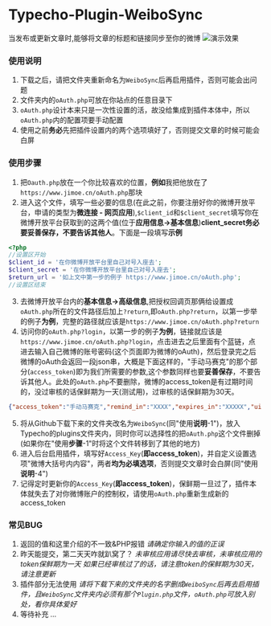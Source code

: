 # Typecho-Plugin-WeiboSync
当发布或更新文章时,能够将文章的标题和链接同步至你的微博
![演示效果](https://i.loli.net/2018/06/06/5b17ea49aae24.png)
### 使用说明
1. 下载之后，请把文件夹重新命名为`WeiboSync`后再启用插件，否则可能会出问题
2. 文件夹内的`oAuth.php`可放在你站点的任意目录下
3. `oAuth.php`设计本来只是一次性设置的活，故没给集成到插件本体中，所以`oAuth.php`内的配置项要手动配置
4. 使用之前**务必**先把插件设置内的两个选项填好了，否则提交文章的时候可能会白屏
### 使用步骤
1. 把`Oauth.php`放在一个你比较喜欢的位置，**例如**我把他放在了`https://www.jimoe.cn/oAuth.php`那块
2. 进入这个文件，填写一些必要的信息(在此之前，你要注册好你的微博开放平台，申请的类型为**微连接 - 网页应用**),`$client_id`和`$client_secret`填写你在微博开放平台获取到的这两个值(位于**应用信息->基本信息**)**client_secret务必要妥善保存，不要告诉其他人**。下面是一段填写**示例**
```php
<?php
//设置区开始
$client_id = '在你微博开放平台里自己对号入座去';
$client_secret = '在你微博开放平台里自己对号入座去';
$return_url = '如上文中第一步的例子 https://www.jimoe.cn/oAuth.php';
//设置区结束
```
3. 去微博开放平台内的**基本信息->高级信息**,把授权回调页那俩给设置成`oAuth.php`所在的文件路径后加上`?return`,即`oAuth.php?return`，以第一步举的例子**为例**，完整的路径就应该是`https://www.jimoe.cn/oAuth.php?return`
4. 访问你的`oAuth.php?login`，以第一步的例子**为例**，链接就应该是`https://www.jimoe.cn/oAuth.php?login`，点击进去之后里面有个蓝链，点进去输入自己微博的账号密码(这个页面即为微博的oAuth)，然后登录完之后微博的oAuth会返回一段json串，大概是下面这样的，"手动马赛克"的那个部分(`access_token`)即为我们所需要的参数,这个参数同样也要**妥善保存**，不要告诉其他人。此处的`oAuth.php`不要删除，微博的access_token是有过期时间的，没过审核的话保鲜期为一天(测试用)，过审核的话保鲜期为30天。
```json
{"access_token":"手动马赛克","remind_in":"XXXX","expires_in":"XXXXX","uid":"XXXXXX","isRealName":"true"}
```
5. 将从Github下载下来的文件夹改名为`WeiboSync`(同"使用**说明**-1")，放入Typecho的plugins文件夹内，同时你可以选择性的把`oAuth.php`这个文件删掉(如果你在"使用**步骤**-1"时将这个文件转移到了其他的地方)
6. 进入后台启用插件，填写好`Access_Key`(**即access_token**)，并自定义设置选项"微博大括号内内容"，两者**均为必填选项**，否则提交文章时会白屏(同"使用**说明**-4")
7. 记得定时更新你的`Access_Key`(**即access_token**)，保鲜期一旦过了，插件本体就失去了对你微博账户的控制权，请使用`oAuth.php`重新生成新的access_token
### 常见BUG
1. 返回的值和这里介绍的不一致&PHP报错
  *请确定你输入的值的正误*
2. 昨天能提交，第二天天咋就趴窝了？
  *未审核应用请尽快去审核，未审核应用的token保鲜期为一天*
  *如果已经审核过了的话，请注意token的保鲜期为30天，请注意更新*
3. 插件部分无法使用
  *请将下载下来的文件夹的名字删成`WeiboSync`后再去启用插件，且`WeiboSync`文件夹内必须有那个`Plugin.php`文件，`oAuth.php`可放入别处，看你具体爱好*
4. 等待补充
  *...*
